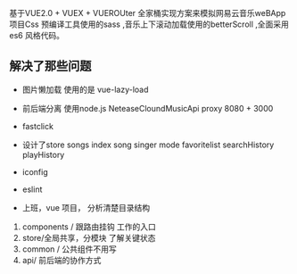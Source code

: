 基于VUE2.0  + VUEX + VUEROUter 全家桶实现方案来模拟网易云音乐weBApp 项目Css 预编译工具使用的sass
,音乐上下滚动加载使用的betterScroll ,全面采用es6 风格代码。


 ##  解决了那些问题
 - 图片懒加载 使用的是 vue-lazy-load
 -  前后端分离 
    使用node.js NeteaseCloundMusicApi  proxy 
    8080  + 3000 
- fastclick  
- 设计了store 
songs  index song singer mode favoritelist 
searchHistory playHistory 

- iconfig 
- eslint 


- 上班，vue 项目， 分析清楚目录结构
1. components / 跟路由挂钩
工作的入口
2. store/全局共享，分模块 了解关键状态
3. common / 公共组件不用写 
4. api/ 前后端的协作方式 


